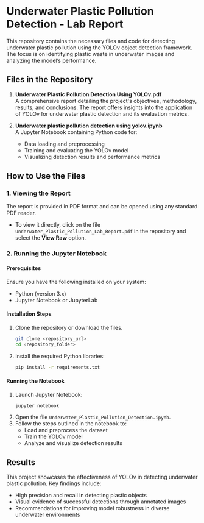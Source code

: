 
# Underwater Plastic Pollution Detection - Lab Report

This repository contains the necessary files and code for detecting underwater plastic pollution using the YOLOv object detection framework. The focus is on identifying plastic waste in underwater images and analyzing the model’s performance.

## Files in the Repository

1. **Underwater Plastic Pollution Detection Using YOLOv.pdf**  
   A comprehensive report detailing the project's objectives, methodology, results, and conclusions. The report offers insights into the application of YOLOv for underwater plastic detection and its evaluation metrics.

2. **Underwater plastic pollution detection using yolov.ipynb**  
   A Jupyter Notebook containing Python code for:  
   - Data loading and preprocessing  
   - Training and evaluating the YOLOv model  
   - Visualizing detection results and performance metrics  

## How to Use the Files

### 1. Viewing the Report  
The report is provided in PDF format and can be opened using any standard PDF reader.  
- To view it directly, click on the file `Underwater_Plastic_Pollution_Lab_Report.pdf` in the repository and select the **View Raw** option.  

### 2. Running the Jupyter Notebook

#### Prerequisites  
Ensure you have the following installed on your system:  
- Python (version 3.x)  
- Jupyter Notebook or JupyterLab  

#### Installation Steps  
1. Clone the repository or download the files.  
   ```bash  
   git clone <repository_url>  
   cd <repository_folder>  
   ```  
2. Install the required Python libraries:  
   ```bash  
   pip install -r requirements.txt  
   ```  

#### Running the Notebook  
1. Launch Jupyter Notebook:  
   ```bash  
   jupyter notebook  
   ```  
2. Open the file `Underwater_Plastic_Pollution_Detection.ipynb`.  
3. Follow the steps outlined in the notebook to:  
   - Load and preprocess the dataset  
   - Train the YOLOv model  
   - Analyze and visualize detection results  

## Results  
This project showcases the effectiveness of YOLOv in detecting underwater plastic pollution. Key findings include:  
- High precision and recall in detecting plastic objects  
- Visual evidence of successful detections through annotated images  
- Recommendations for improving model robustness in diverse underwater environments  


